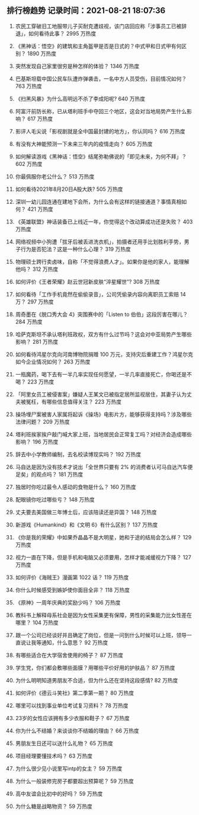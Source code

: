 
## 排行榜趋势 记录时间：2021-08-21 18:07:36
  
  1. 农民工穿破旧工地服带儿子买耐克遭歧视，该门店回应称「涉事员工已被辞退」，如何看待此事？ 2995 万热度
    
  2. 《黑神话：悟空》的建筑和主角盔甲是否是日式的？中式甲和日式甲有何区别？ 1890 万热度
    
  3. 突然发现自己家里很穷是种怎样的体验？ 1346 万热度
    
  4. 巴基斯坦载中国公民车队遭炸弹袭击，一名中方人员受伤，目前情况如何？ 763 万热度
    
  5. 《扫黑风暴》为什么高明远不杀了李成阳呢? 640 万热度
    
  6. 阿富汗前防长称，已从塔利班手中夺回三个地区，这会对当地局势产生什么影响？ 617 万热度
    
  7. 影评人毛尖说「影视剧就是全中国最封建的地方」，你认同吗？ 616 万热度
    
  8. 有没有大神能预测一下未来三年内的疫情走向？ 605 万热度
    
  9. 如何解读游戏《黑神话：悟空》结尾弥勒佛说的「即见未来，为何不拜」？ 602 万热度
    
  10. 你最佩服你老公什么？ 513 万热度
    
  11. 如何看待2021年8月20日A股大跌? 505 万热度
    
  12. 深圳一幼儿园连通在建地下会所，为什么会有这样的链接通道？事情真相如何？ 421 万热度
    
  13. 《英雄联盟》神话装备已上线近一年，你觉得这个改动算成功还是失败？ 403 万热度
    
  14. 网络视频中小狗遭「拔牙后被丢进洗衣机」，拍摄者还用手比划胜利手势，男子行为是否犯法？这是一种什么心理？ 319 万热度
    
  15. 物理硕士跨行卖卤味，自称「不觉得浪费人才」。如果你是他的家人，能理解他吗？ 312 万热度
    
  16. 如何评价《王者荣耀》赵云世冠新皮肤“淬星耀世”? 308 万热度
    
  17. 如何看待「工作手机竟然在偷偷录音」，公司凭偷录内容向离职员工索赔 14 万？ 297 万热度
    
  18. 周奇墨在《脱口秀大会 4》突围赛中的「Listen to 伯伯」这段厉害在哪儿？ 284 万热度
    
  19. 哈萨克斯坦不承认塔利班政权，双方有什么过节吗？这会对中亚局势产生哪些影响？ 281 万热度
    
  20. 如何看待鸿星尔克向河南博物院捐赠 100 万元，支持灾后重建工作？鸿星尔克如今企业情况如何？ 263 万热度
    
  21. 一瓶魔药，喝下去有一半几率实现任何愿望，一半几率直接死亡，你喝还是不喝？ 223 万热度
    
  22. 「阿里女员工被侵害案」嫌疑人王某文已被指定居所监视居住，其妻子认为丈夫被冤枉，有哪些信息值得关注？ 223 万热度
    
  23. 操场埋尸案被害人家属将起诉《操场》电影片方，能够获得支持吗？涉及哪些法律问题？ 209 万热度
    
  24. 塔利班挨家挨户敲门喊大家上班，当地居民会正常复工吗？对经济会造成哪些影响？ 196 万热度
    
  25. 辞去中小学教师编制，去名校读博现实吗？ 192 万热度
    
  26. 马自达是因为没有技术才说出「全世界只要有 2% 的消费者认可马自达汽车便足矣」的观点吗？ 181 万热度
    
  27. 独居时你吃过最令人感动的食物是什么？ 160 万热度
    
  28. 配眼镜你吃过哪些亏？ 148 万热度
    
  29. 丈夫要去美国做三年博士后，应该陪读还是异国？ 148 万热度
    
  30. 新游戏《Humankind》和《文明 6》有什么区别？ 137 万热度
    
  31. 《你是我的荣耀》中如果乔晶晶不是大明星，她和于途的结局会怎么样？ 129 万热度
    
  32. 视力一直在下降，但是手机和电脑又必须要用，怎样才能减缓视力下降？ 127 万热度
    
  33. 如何评价《海贼王》漫画第 1022 话？ 119 万热度
    
  34. 你什么时候感受到嫉妒使你面目全非？ 118 万热度
    
  35. 《原神》一周年庆典的奖励少吗？ 106 万热度
    
  36. 教科书上解释母系社会是因为女性采集更有保障，男性的采集能力比女性差在哪里？ 104 万热度
    
  37. 跟一个公司已经谈好并且确定了岗位，但是一问到什么时候可以上班，领导一直说让我等通知，什么意思？ 92 万热度
    
  38. 有哪些适合在大学宿舍使用的椅子？ 87 万热度
    
  39. 学生党，你们都会敷哪些面膜？用哪些平价好用的护肤品？ 87 万热度
    
  40. 为什么明明知道男朋友不合适，但为什么还在坚持这段感情? 82 万热度
    
  41. 如何评价《德云斗笑社》第二季第一期？ 80 万热度
    
  42. 哪里可以找到事业单位考试复习资料？ 78 万热度
    
  43. 23岁的女性应该拥有多少衣服和鞋子？ 67 万热度
    
  44. 你为什么不结婚？来谈谈你不结婚的理由？ 66 万热度
    
  45. 男朋友生日还可以送什么礼物？ 65 万热度
    
  46. 项目经理要懂技术吗？ 63 万热度
    
  47. 为什么很少见小说里写intp的女主？ 59 万热度
    
  48. 为什么一般装修完房子都要超出预算呢？ 59 万热度
    
  49. 高中友谊会比初中的好吗？ 59 万热度
    
  50. 为什么糖是战略物资？ 59 万热度
    